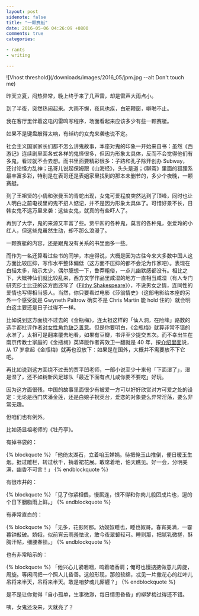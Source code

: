 ```yaml
---
layout: post
sidenote: false
title: "一颗赛艇"
date: 2016-05-06 04:26:09 +0800
comments: true
categories:

- rants
- writing

---
```



![Vhost threshold](/downloads/images/2016_05/jpm.jpg --alt Don't touch me)

昨天立夏，闷热异常，晚上终于来了几声雷，却是雷声大雨点小。

到了半夜，突然热闹起来。大雨不懈，夜风也疾，白筋鞭窗，噼啪不止。

我在客厅里伴着这电闪雷鸣写程序，场面看起来应该多少有些一颗赛艇。

如果不是键盘敲得太响，有绰约的女鬼来袭也说不定。

社会主义国家家长们都不怎么讲鬼故事，本座对鬼的印象一开始来自书：虽然《西游记》连续剧里面各式各样的鬼怪很多，但因为形象太具体，反而不会觉得他们有多鬼，看过就不会去想。而书里面要精彩很多：子路和孔子除开创办 Subway，还讨论怪力乱神；迅哥儿说起保姆跟《山海经》，头头是道；《聊斋》里面的狐狸系最丰富多彩，特别是在表哥还是表姐家里找到的那本未删节的，多少个夜晚，一颗赛艇。

到了王祖贤的小倩和张曼玉的青蛇出现，女鬼可爱程度突然达到了顶峰，同时也让人明白之前电视里的鬼不招人惦记，并不是因为形象太具体了。可惜好景不长，日韩女鬼不远万里来袭：这些女鬼，就真的有些吓人了。

再到了大学，鬼的来源又丰富了些。贾平凹的各种鬼，莫言的各种鬼，张爱玲的小红人，但这些鬼虽然生动，却不那么浪漫了。

一颗赛艇的内容，还是跟鬼没有关系的书里面多一些。

而作为一名还算看过些书的同学，本座得说，大概是因为古往今来大多数中国人这方面比较压抑，写作水平整体偏低（这方面不压抑的都不会沦为作家吧）。表现在白描太多，暗示太少，偶尔臆想一下，鲁莽粗俗，一点儿幽默感都没有。相比之下，大概神仙们就比较乱来，西方文学作品里咸湿的地方一直相当咸湿（有人专门研究莎士比亚的这方面还写了《[Filthy Shakespeare](https://www.amazon.com/Filthy-Shakespeare-Shakespeares-Outrageous-Sexual-ebook/dp/B002XW28D0?ie=UTF8&btkr=1&ref_=dp-kindle-redirect)》），不说男女之情，连同性的爱情也写得相当感人。当然，你只要看过电影《莎翁情史》（这部电影给本座的另外一个感受就是 Gwyneth Paltrow 确实不是 Chris Martin 能 hold 住的）就会明白这主要还是日子过得不一样。

比如说到这方面绕不过去的《金瓶梅》，连太祖这样的「仙人洞，在险峰」路数的选手都批评作者[对女性角色缺乏善意](http://history.sohu.com/20150911/n420836423.shtml)。但是你要明白，《金瓶梅》就算非常不错的水准了，太祖可是翻来覆去地看，如果有豆瓣，书评至少提交五次。而不幸出生在南京传教士家庭的《金瓶梅》英译版作者芮效卫一翻就是 40 年，按[介绍里面](http://news.inewsweek.cn/detail-634.html)说，从 17 岁拿起《金瓶梅》就再也没放下：如果是在国外，大概并不需要放不下它吧。

再比如说到这方面绕不过去的贾平凹老师，一部小说至少十来句「下面湿了」，湿是湿了，还不如树新风足球队「最近下面有点儿咸你要不要吃」好玩。

因为这方面很残，中国的故事里面很少有被爱一方可以好好欣赏对方可爱之处的设定：无论是西门庆潘金莲，还是白娘子祝英台，爱恋的对象要么异常淫荡，要么非常无趣。

但咱们也有例外。

比如汤显祖老师的《牡丹亭》。

有掉书袋的：

{% blockquote %}
「他倚太湖石，立着咱玉婵娟。待把俺玉山推倒，便日暖玉生烟。捱过雕栏，转过秋千，掯着裙花展。敢席着地，怕天瞧见。好一会，分明美满，幽香不可言！」
{% endblockquote %}

有很市井的：

{% blockquote %}
「见了你紧相偎，慢厮连，恨不得和你肉儿般团成片也，逗的个日下胭脂雨上鲜。」
{% endblockquote %}

有非常直白的：

{% blockquote %}
「无多，花影阿那。劝奴奴睡也，睡也奴哥。春宵美满，一霎暮钟敲破。娇娥，似前宵云雨羞怯讹，敢今夜翠颦轻可。睡则那，把腻乳微搓，酥胸汗帖，细腰春锁。」
{% endblockquote %}

也有非常暗示的：

{% blockquote %}
「他兴心儿紧咽咽，呜着咱香肩；俺可也慢掂掂做意儿周旋，周旋。等闲间把一个照人儿昏善。这般形现，那般软绵，忒见一片撒花心的红叶儿吊将来半天，吊将来半天。敢是咱梦魂儿厮纒？」
{% endblockquote %}

是不是让你觉得「自小孤单，生事微渺，每日情思昏昏」的柳梦梅过得还不错。

咦，女鬼还没来，天就亮了？

